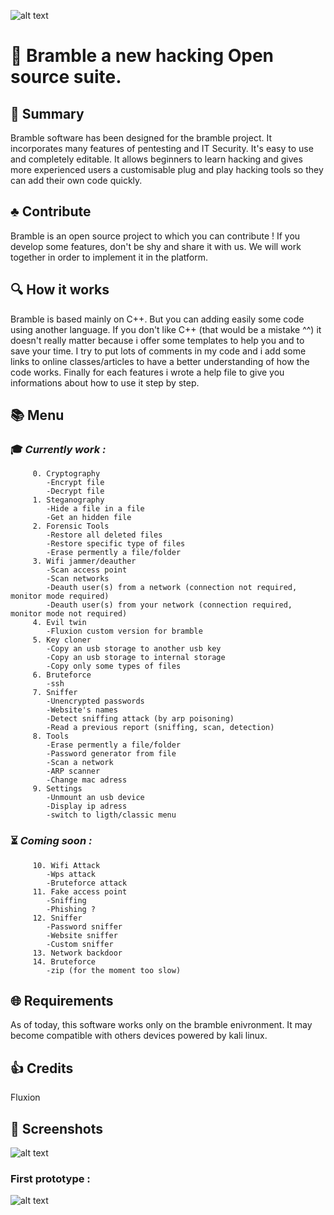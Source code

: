 
![alt text](https://github.com/marcrowProject/Bramble/blob/master/result/logo.gif)
   
# :seedling: Bramble a new hacking Open source suite.
## :scroll: Summary
 Bramble software has been designed for the bramble project. It incorporates many features
of pentesting and IT Security. It's easy to use and completely editable. It allows 
beginners to learn hacking and gives more experienced users a customisable plug and 
play hacking tools so they can add their own code quickly. 

## :clubs: Contribute
 Bramble is an open source project to which you can contribute ! If you develop some 
features, don't be shy and share it with us. We will work together in order to implement
it in the platform.


## :mag: How it works
 Bramble is based mainly on C++. But you can adding easily some code using another language. If you 
don't like C++ (that would be a mistake ^^) it doesn't really matter because i offer some templates 
to help you and to save your time. 
I try to put lots of comments in my code and i add some links to online classes/articles 
to have a better understanding of how the code works.
Finally for each features i wrote a help file to give you informations about how to use it 
step by step.

## :books: Menu
###  :mortar_board: _Currently work :_
         
         0. Cryptography
            -Encrypt file
            -Decrypt file
         1. Steganography
            -Hide a file in a file
            -Get an hidden file
         2. Forensic Tools
            -Restore all deleted files
            -Restore specific type of files
            -Erase permently a file/folder
         3. Wifi jammer/deauther
            -Scan access point
            -Scan networks
            -Deauth user(s) from a network (connection not required, monitor mode required)
            -Deauth user(s) from your network (connection required, monitor mode not required)
         4. Evil twin
            -Fluxion custom version for bramble
         5. Key cloner
            -Copy an usb storage to another usb key
            -Copy an usb storage to internal storage
            -Copy only some types of files
         6. Bruteforce
            -ssh
         7. Sniffer
            -Unencrypted passwords
            -Website's names
            -Detect sniffing attack (by arp poisoning)
            -Read a previous report (sniffing, scan, detection)
         8. Tools
            -Erase permently a file/folder
            -Password generator from file
            -Scan a network
            -ARP scanner
            -Change mac adress
         9. Settings
            -Unmount an usb device
            -Display ip adress
            -switch to ligth/classic menu

###  :hourglass_flowing_sand: _Coming soon :_
         10. Wifi Attack
            -Wps attack
            -Bruteforce attack
         11. Fake access point
            -Sniffing
            -Phishing ?
         12. Sniffer
            -Password sniffer
            -Website sniffer
            -Custom sniffer
         13. Network backdoor
         14. Bruteforce
            -zip (for the moment too slow)

## :globe_with_meridians: Requirements
 As of today, this software works only on the bramble enivronment.
It may become compatible with others devices powered by kali linux.

##  :thumbsup: Credits
 Fluxion 
## :white_square_button: Screenshots



![alt text](https://user-images.githubusercontent.com/37142652/37241895-edb24fba-2460-11e8-8985-312442e1ac6d.gif)

### First prototype :
![alt text](https://user-images.githubusercontent.com/37142652/41043460-47e3cbb6-69a4-11e8-8082-b6ea5610a6a3.png)


